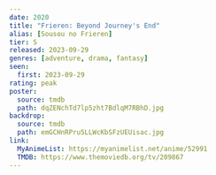 ```yaml
---
date: 2020
title: "Frieren: Beyond Journey's End"
alias: [Sousou no Frieren]
tier: S
released: 2023-09-29
genres: [adventure, drama, fantasy]
seen:
  first: 2023-09-29
rating: peak
poster:
  source: tmdb
  path: dqZENchTd7lp5zht7BdlqM7RBhD.jpg
backdrop:
  source: tmdb
  path: emGCHnRPru5LLWcKbSFzUEUisac.jpg
link:
  MyAnimeList: https://myanimelist.net/anime/52991
  TMDB: https://www.themoviedb.org/tv/209867
---
```

